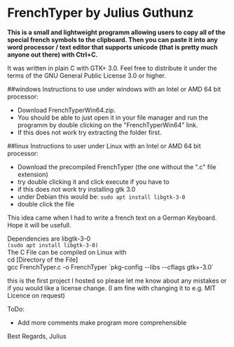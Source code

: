 # FrenchTyper by Julius Guthunz

__This is a small and lightweight programm allowing users to copy all of the special french symbols to
the clipboard. Then you can paste it into any word processor / text editor that supports unicode 
(that is pretty much anyone out there) with Ctrl+C.__

It was written in plain C with GTK+ 3.0. Feel free to distribute it under the terms of the GNU
General Public License 3.0 or higher.

##windows
Instructions to use under windows with an Intel or AMD 64 bit processor:
- Download FrenchTyperWin64.zip. 
- You should be able to just open it in your file manager and run the programm by double clicking on the "FrenchTyperWin64" link.
- If this does not work try extracting the folder first.

##linux
Instructions to user under Linux with an Intel or AMD 64 bit processor:
- Download the precompiled FrenchTyper (the one without the ".c" file extension)
- try double clicking it and click execute if you have to
- if this does not work try installing gtk 3.0
- under Debian this would be: `sudo apt install libgtk-3-0`
- double click the file

This idea came when I had to write a french text on a German Keyboard.
Hope it will be usefull.

Dependencies are libgtk-3-0  
`(sudo apt install libgtk-3-0)`  
The C File can be compiled on Linux with  
cd [Directory of the File]  
gcc FrenchTyper.c -o FrenchTyper \`pkg-config --libs --cflags gtk+-3.0\`  

this is the first project I hosted so please let me know about any
mistakes or if you would like a license change. (I am fine with changing it
to e.g. MIT Licence on request)

ToDo:
  - Add more comments make program more comprehensible

Best Regards, Julius
